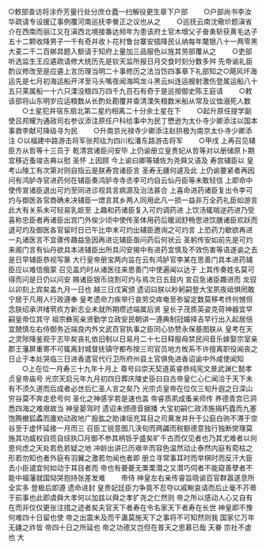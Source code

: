 <!-- { "loadSidebar": true } -->
○敕部查访将涂乔芳量行处分庶仓蠹一扫解役更生章下户部
　　○户部尚书李汝华疏请专设援辽事例覆河南巡抚李餋正之议也从之
　　○巡抚云南沈儆炌题滇省介在西南而丽江又在滇西北境接番达频年为患该府土官木增父子奋勇斩获黄毛达子五十二颗收降男子一千有奇并收卜花村鲁台寨安插降民认纳每年氂银八十一两零黑大麦二千二百梆具题入额请于知府上量加三品服色以旌其劳部覆从之
　　○吏部听选监生王应遴疏请修大统历先是钦天监所报日月交食时刻分数多舛  先帝谕礼臣酌议修改至是应遴上言历理当明二十事修历之法当饬四事章下礼部知之○飓风坏海运先是七月初海运船开洋至马头嘴夜闻海鸣龙斗黑云纠连运艘射激伤登属运船八十五只莱属船一十六只溧没粮四万四千九百石有奇于是巡按御史陈王庭请
　　○敕该部将山东明岁应运粮数从长酌处勘覆并查清溧失粮数米船从常及议恤溺死人数
　　○土星犯井宿东扇北第二星约相离二十分余土星在下
　　○起升原任提学副使吕邦耀为通政司右参议添注原任户科给事中为民丁懋逊为太仆寺少卿添注以国本事救李献可降级寻为民
　　○升南京光禄寺少卿添注赵拱极为南京太仆寺少卿添注
○以福建中路游击将军张邦纮为四川松潘东路游击将军
　　○甲戌  上再召见辅臣方从哲等十三员于  乾清宫诸臣问安毕  上仍谕册立皇贵妃从哲等对以册储原卜期宜移近蚤竣吉典以慰  圣怀  上因顾  今上谕曰卿等辅佐为尧舜又语及  寿宫辅臣以  皇考山陵工有次第对则自指云是朕寿宫诸臣言  圣寿无疆何遽及此  上仍谕要紧者再因问有鸿胪寺官进药何在辅臣奏鸿胪寺寺丞李可灼自云仙丹臣等未敢轻信  上即命中使传宣诸臣退出可灼至同进诊视具言病源及治法甚合  上喜命进药诸臣复出令李可灼与御医各官商确未决辅臣一燝言其乡两人同用此凡一损一益非万全药礼臣如游言此大有关系未可轻易乳妪至  上趣和药诸臣复入可灼调药进  上饮汤辄喘逆药进乃受喜称忠臣者再诸臣出宫门外俟少顷中使传圣体用药后暖润舒畅思进饮膳诸臣欢跃而退可灼及御医各官留时日已午比申末可灼出辅臣邀询之可灼言  上恐药力歇欲再进一丸诸医言不宜骤传趣益急因再进讫辅臣亟问药后何状云  圣躬传安如前先是可灼来阁门言有仙丹欲具本进辅臣出所具问安揭中有进药宜慎及不效伤害等语遂谕之去是日早辅臣恭视写篆  大行皇帝册宝两内监在云有鸿胪官李某在思善门具本进药辅臣应以难信俄蒙  召见盖灼时从诸医往来思善门中使遍闻以达于  上其传奏姓名莫可得而问是日仍以问安  赐诸臣银币烧割可灼与焉次日五鼓内  宣召急诸臣趣进而  龙驭以卯刻上宾矣盖九月一日也  越三日戊寅颁  遗诏曰朕以眇躬嗣登大宝夙夜祗惧罔敢宁居于凡用人行政遵奉  皇考遗命力疾举行哀劳交瘁奄至弥留定数莫移考终何憾但念朕绍承洪绪茕疚方新志业未就所期缵述端属后贤  皇长子茂质英姿克荷神器宜早嗣皇帝位其守  祖宗彝宪亲贤勤学立政安民朝讲一遵典制冠婚择吉早行出入起居倍宜兢慎左右侍御务近端良内外文武百官执事之臣同心协赞永保基图朕从  皇考在天之灵陟降鉴观于志毕矣丧礼依旧制以日易月二十七日释服毋禁民间音乐嫁娶宗室亲郡王藩屏重寄不可辄离封城督抚镇守都布按三司官员地方攸系不许擅离职役闻丧之日止于本处哭临三日进香遣官代行卫所府州县土官俱免进香诏谕中外咸使闻知
　　○上在位一月寿三十九年十月上  尊号曰崇天契道英睿恭纯宪文景武渊仁懿孝贞皇帝庙号  光宗天启元年九月初四日葬庆陵史臣曰自古帝皇仁心仁闻洽于天下未有不须久道而后成者必世后仁圣人言之矣乃  光宗贞皇帝在位仅三旬升遐之日深山穷谷莫不奔走悲号何  圣化之神感孚若是速也盖  帝睿质夙成蚤亲师传  养德青宫已洞悉四海之难艰故当  神皇晏驾时  遗诏未颁德音据播  大宝初嗣仁政沛施捐朽蠹而九塞饱腾撤狐蟊而廛劝动政地广股肱之助谏垣充耳目之司黄发并升于公庭白驹不滞于空谷至于虚怀延接一月而三  召臣工锐意图几浃旬而两蠲而税额德意独行独断爕理莫施其功威权自揽自综执□月御不参其柄铄乎盛矣旷千古而仅见者也乃其尤难者以何思何虑之天处若危若疑之地  冲龄出讲已历艰辛而容色温然动止泰然内庭有菀枯之形若勿知也者外庭有羽翼之激若勿闻也者即  册立寻常事耳时而举棋时而反汗大臣去小臣谴宜何如动于耳目者而  帝也有夔夔无栗栗潜之又潜巧伺者不能窥善孽者不能中福藩就国恸哭抱持张差发难
　　帝侍  神皇左右亲传睿旨晓谕百官群嚣遂息所全实多  登极后即遵  遗命进封  皇贵妃廷臣力争竟不忍夺以戚畹哀请而后止毫不芥蒂于前事也此即虞舜大孝何以加兹以舜之孝扩尧之仁然则  帝之所以感动人心又自有在而非仅仅更张注措之迹者矣夫官天下者寿在令名家天下者寿在长世  神皇即不豫何难四十日留也使  帝之出震未及而干蛊莫施天下之事将不可知然则我  国家亿万年无疆之祚皆  帝四十日之所延也  帝之功德又岂但在普天之思慕已哉  天眷  宗社不虗也
大
